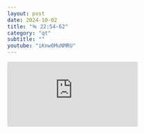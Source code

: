 ```yaml
---
layout: post
date: 2024-10-02
title: "눅 22:54-62"
category: "qt"
subtitle: ""
youtube: "iKnw0MuNMRU"
---
```


<div class="youtube margin-large">
    <iframe src="https://www.youtube.com/embed/iKnw0MuNMRU" title="YouTube video player" frameborder="0" allow="accelerometer; autoplay; clipboard-write; encrypted-media; gyroscope; picture-in-picture; web-share" allowfullscreen></iframe>
</div>

